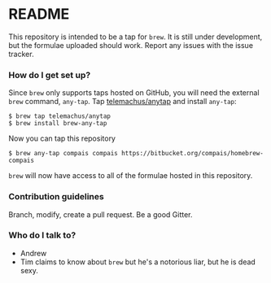 # README #

This repository is intended to be a tap for ```brew```. It is still under development, but the formulae uploaded should work. Report any issues with the issue tracker.

### How do I get set up? ###

Since ```brew``` only supports taps hosted on GitHub, you will need the external ```brew``` command, ```any-tap```. Tap [telemachus/anytap](https://github.com/telemachus/homebrew-anytap) and install ```any-tap```:

```
$ brew tap telemachus/anytap
$ brew install brew-any-tap
```

Now you can tap this repository

```
$ brew any-tap compais compais https://bitbucket.org/compais/homebrew-compais
```

```brew``` will now have access to all of the formulae hosted in this repository.

### Contribution guidelines ###

Branch, modify, create a pull request. Be a good Gitter.

### Who do I talk to? ###

* Andrew
* Tim claims to know about ```brew``` but he's a notorious liar, but he is dead sexy. 